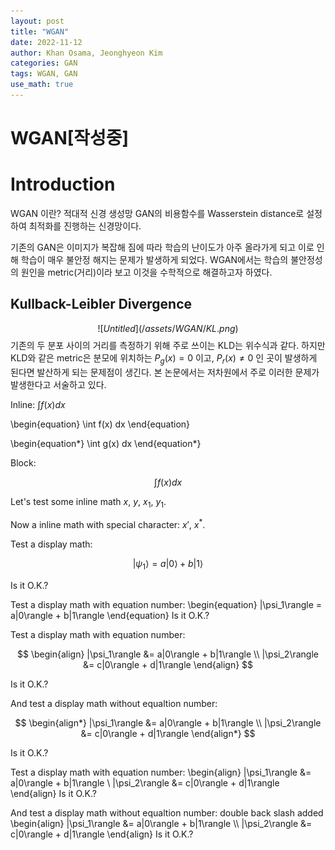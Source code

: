 ```yaml
---
layout: post
title: "WGAN"
date: 2022-11-12
author: Khan Osama, Jeonghyeon Kim
categories: GAN
tags: WGAN, GAN
use_math: true
---
```


# WGAN[작성중]

# Introduction

WGAN 이란?
적대적 신경 생성망 GAN의 비용함수를 Wasserstein distance로 설정하여 최적화를 진행하는 신경망이다.

기존의 GAN은 이미지가 복잡해 짐에 따라 학습의 난이도가 아주 올라가게 되고 이로 인해 학습이 매우 불안정 해지는 문제가 발생하게 되었다.
WGAN에서는 학습의 불안정성의 원인을 metric(거리)이라 보고 이것을 수학적으로 해결하고자 하였다.

## Kullback-Leibler Divergence

$$![Untitled](/assets/WGAN/KL.png)$$
기존의 두 분포 사이의 거리를 측정하기 위해 주로 쓰이는 KLD는 위수식과 같다.
하지만 KLD와 같은 metric은 분모에 위치하는 $P_g(x) = 0$ 이고,
$P_r(x) \ne 0$ 인 곳이 발생하게 된다면 발산하게 되는 문제점이 생긴다. 본 논문에서는 저차원에서 주로 이러한 문제가 발생한다고 서술하고 있다.

Inline: $\int f(x) dx$

\begin{equation}
\int f(x) dx
\end{equation}

\begin{equation*}
\int g(x) dx
\end{equation*}

Block:

$$
\int f(x) dx
$$

Let's test some inline math $x$, $y$, $x_1$, $y_1$.

Now a inline math with special character: $x'$, $x^*$.

Test a display math:

$$
   |\psi_1\rangle = a|0\rangle + b|1\rangle
$$

Is it O.K.?

Test a display math with equation number:
\begin{equation}
|\psi_1\rangle = a|0\rangle + b|1\rangle
\end{equation}
Is it O.K.?

Test a display math with equation number:

$$
  \begin{align}
    |\psi_1\rangle &= a|0\rangle + b|1\rangle \\
    |\psi_2\rangle &= c|0\rangle + d|1\rangle
  \end{align}
$$

Is it O.K.?

And test a display math without equaltion number:

$$
  \begin{align*}
    |\psi_1\rangle &= a|0\rangle + b|1\rangle \\
    |\psi_2\rangle &= c|0\rangle + d|1\rangle
  \end{align*}
$$

Is it O.K.?

Test a display math with equation number:
\begin{align}
|\psi_1\rangle &= a|0\rangle + b|1\rangle \\
|\psi_2\rangle &= c|0\rangle + d|1\rangle
\end{align}
Is it O.K.?

And test a display math without equaltion number: double back slash added
\begin{align}
|\psi_1\rangle &= a|0\rangle + b|1\rangle \\\\
|\psi_2\rangle &= c|0\rangle + d|1\rangle
\end{align}
Is it O.K.?
